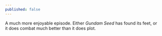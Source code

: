 ```yaml
---
published: false
---
```


A much more enjoyable episode. Either *Gundam Seed* has found its feet, or it does combat much better than it does plot.
